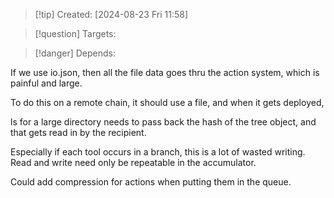 
>[!tip] Created: [2024-08-23 Fri 11:58]

>[!question] Targets: 

>[!danger] Depends: 

If we use io.json, then all the file data goes thru the action system, which is painful and large.

To do this on a remote chain, it should use a file, and when it gets deployed, 

ls for a large directory needs to pass back the hash of the tree object, and that gets read in by the recipient.

Especially if each tool occurs in a branch, this is a lot of wasted writing.
Read and write need only be repeatable in the accumulator.

Could add compression for actions when putting them in the queue.